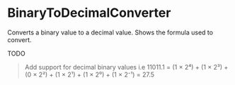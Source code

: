 # BinaryToDecimalConverter
Converts a binary value to a decimal value. Shows the formula used to convert.

TODO 
> Add support for decimal binary values i.e 11011.1 = (1 × 2⁴) + (1 × 2³) + (0 × 2²) + (1 × 2¹) + (1 × 2⁰) + (1 × 2⁻¹) = 27.5
